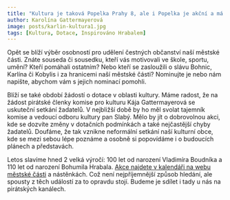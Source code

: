 ```yaml
---
title: "Kultura je taková Popelka Prahy 8, ale i Popelka je akční a má své novinky"
author: Karolína Gattermayerová
image: posts/karlin-kultura1.jpg
tags: [Kultura, Dotace, Inspirováno Hrabalem]
---
```


Opět se blíží výběr osobností pro udělení čestných občanství naší městské části. Znáte souseda či sousedku, kteří vás motivovali ve škole, sportu, umění? Kteří pomáhali ostatním? Nebo kteří se zasloužili o slávu Bohnic, Karlína či Kobylis i za hranicemi naší městské části? Nominujte je nebo nám napište, abychom vám s jejich nominací pomohli. 

Blíží se také období žádostí o dotace v oblasti kultury. Máme radost, že na žádost pirátské členky komise pro kulturu Kája Gattermayerová se uskuteční setkání žadatelů. V nejbližší době by ho měl svolat tajemník komise a vedoucí odboru kultury pan Slabý. Mělo by jít o dobrovolnou akci, kde se dozvíte změny v dotačních podmínkách a také nejčastější chyby žadatelů. Doufáme, že tak vznikne neformální setkání naší kulturní obce, kde se mezi sebou lépe poznáme a osobně si popovídáme i o budoucích plánech a představách.

Letos slavíme hned 2 velká výročí: 100 let od narození Vladimíra Boudníka a 110 let od narození Bohumila Hrabala. [Akce najdete v kalendáři na webu městské části](https://praha8.cz/inspirovano-hrabalem-1.html) a nástěnkách. Což není nejpříjemnější způsob hledání, ale spousty z těch událostí za to opravdu stojí. Budeme je sdílet i tady u nás na pirátských kanálech.